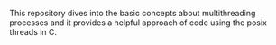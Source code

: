 This repository dives into the basic concepts about multithreading processes and it provides a 
helpful approach of code using the posix threads in C.
